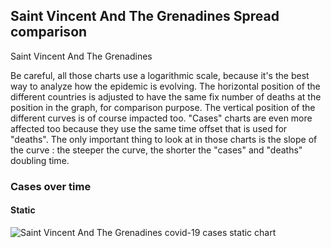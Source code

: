 ## Saint Vincent And The Grenadines Spread comparison 

Saint Vincent And The Grenadines



Be careful, all those charts use a logarithmic scale, because it's the best way to analyze how the epidemic is evolving. 
The horizontal position of the different countries is adjusted to have the same fix number of deaths at the position in the graph, for comparison purpose.
The vertical position of the different curves is of course impacted too.
"Cases" charts are even more affected too because they use the same time offset that is used for "deaths".
The only important thing to look at in those charts is the slope of the curve : the steeper the curve, the shorter the "cases" and "deaths" doubling time.


 
### Cases over time
 
#### Static
![Saint Vincent And The Grenadines covid-19 cases static chart](https://raw.githubusercontent.com/madlag/coronavirus_study/master/notebooks/graphs/2020-03-20/countries/Saint_Vincent_And_The_Grenadines/2020-03-20_Saint_Vincent_And_The_Grenadines_deaths.png "Saint Vincent And The Grenadines covid-19 cases static chart")   

